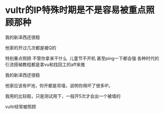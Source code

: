 # vultr的IP特殊时期是不是容易被重点照顾那种


我的新泽西还很稳

他家的开过几次都是被Q的

特别重点照顾<img src="static/image/smiley/default/smile.gif" smilieid="1" border="0" alt="" /> 不管你拿来干什么&nbsp;&nbsp;儿童节不开机 甚至ping一下都会强 各种时代的引流搭梯教程都是拿vu和找回工的aff来推<img id="aimg_A3DnI" onclick="zoom(this, this.src, 0, 0, 0)" class="zoom" src="https://cdn.jsdelivr.net/gh/hishis/forum-master/public/images/patch.gif" onmouseover="img_onmouseoverfunc(this)" onload="thumbImg(this)" border="0" alt="" />

我的新泽西还很稳

他家应该有IP池，你开都是背墙，说明你用坏了很多IP。

我用的比较稳，只是测试用下，一般开5次才会出一个被墙的

vultr经常被照顾
